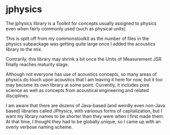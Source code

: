 # jphysics

The jphysics library is a Toolkit for concepts usually assigned to physics even when fairly commonly used (such as physical units).

This is split off from my commonstoolkit as the number of files in the physics subpackage was getting quite large once I added the acoustics library to the mix.

Contrarily, this library may shrink a bit once the Units of Measurement JSR finally reaches maturity stage.

Although not everyone has use of acoustics concepts, so many areas of physics do touch upon acoustics that I am leaving it here for now, but it too may become its own library at some point. Currently, it includes pure science as well as concepts from acoustical engineering and related disciplines.

I am aware that there are dozens of Java-based (and weirdly even non-Java based) libraries called JPhysics, with varioous forms of capitalization, but I want my library names to be shorter than they were when I first made them. At that time, I thought they had to be globally unique, so I came up with an overly verbose naming scheme.

